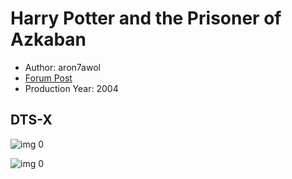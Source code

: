 # Harry Potter and the Prisoner of Azkaban

* Author: aron7awol
* [Forum Post](https://www.avsforum.com/threads/bass-eq-for-filtered-movies.2995212/post-56871910)
* Production Year: 2004

## DTS-X

![img 0](https://i.imgur.com/hZS7MKN.jpg)

![img 0](https://i.imgur.com/DoqBOl7.png)

